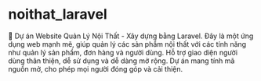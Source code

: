 # noithat_laravel
🚀 Dự án Website Quản Lý Nội Thất - Xây dựng bằng Laravel. Đây là một ứng dụng web mạnh mẽ, giúp quản lý các sản phẩm nội thất với các tính năng như quản lý sản phẩm, đơn hàng và người dùng. Hỗ trợ giao diện người dùng thân thiện, dễ sử dụng và dễ dàng mở rộng. Dự án mang tính mã nguồn mở, cho phép mọi người đóng góp và cải thiện.
